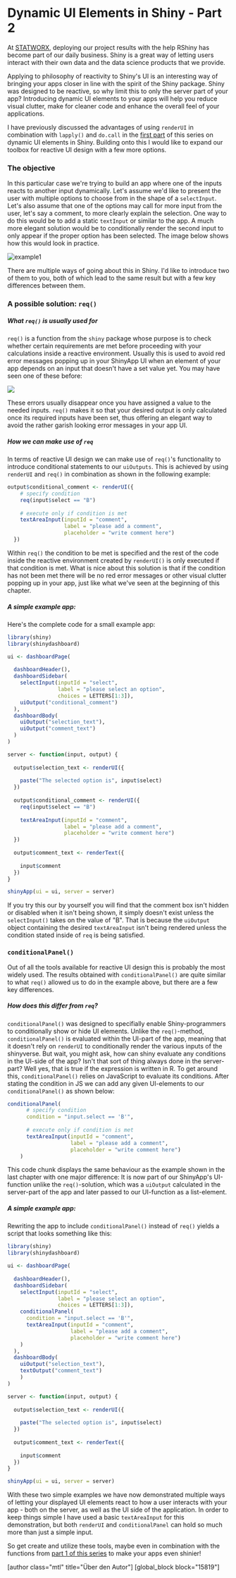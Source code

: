 # Dynamic UI Elements in Shiny - Part 2

At [STATWORX](http://www.statworx.com), deploying our project results with the help RShiny has become part of our daily business. Shiny is a great way of letting users interact with their own data and the data science products that we provide. 

Applying to philosophy of reactivity to Shiny's UI is an interesting way of bringing your apps closer in line with the spirit of the Shiny package. Shiny was designed to be reactive, so why limit this to only the server part of your app? Introducing dynamic UI elements to your apps will help you reduce visual clutter, make for cleaner code and enhance the overall feel of your applications. 

I have previously discussed the advantages of using `renderUI` in combination with `lapply()` and `do.call` in the [first part](https://www.statworx.com/at/blog/dynamic-ui-elements-in-shiny/) of this series on dynamic UI elements in Shiny. Building onto this I would like to expand our toolbox for reactive UI design with a few more options.

### The objective

In this particular case we're trying to build an app where one of the inputs reacts to another input dynamically. Let's assume we'd like to present the user with multiple options to choose from in the shape of a `selectInput`. Let's also assume that one of the options may call for more input from the user, let's say a comment, to more clearly explain the selection. One way to do this would be to add a static `textInput` or similar to the app. A much more elegant solution would be to conditionally render the second input to only appear if the proper option has been selected. The image below shows how this would look in practice.

![example1](/Users/oliverguggenbuehl/Intern/blog/dynamic-shinyUI-pt2/images/example1.png)

There are multiple ways of going about this in Shiny. I'd like to introduce two of them to you, both of which lead to the same result but with a few key differences between them. 

### A possible solution: `req()`

##### What `req()` is usually used for

`req()` is a function from the `shiny` package whose purpose is to check whether certain requirements are met before proceeding with your calculations inside a reactive environment. Usually this is used to avoid red error messages popping up in your ShinyApp UI when an element of your app depends on an input that doesn't have a set value yet. You may have seen one of these before:

![](/Users/oliverguggenbuehl/Intern/blog/dynamic-shinyUI-pt2/images/error.png)

These errors usually disappear once you have assigned a value to the needed inputs. `req()` makes it so that your desired output is only calculated once its required inputs have been set, thus offering an elegant way to avoid the rather garish looking error messages in your app UI. 

##### How we can make use of `req`

In terms of reactive UI design we can make use of `req()`'s functionality to introduce conditional statements to our `uiOutputs`. This is achieved by using `renderUI` and `req()` in combination as shown in the following example: 

```R
output$conditional_comment <- renderUI({
    # specify condition
    req(input$select == "B")
  
    # execute only if condition is met
    textAreaInput(inputId = "comment", 
                  label = "please add a comment", 
                  placeholder = "write comment here") 
  })
```

Within `req()` the condition to be met is specified and the rest of the code inside the reactive environment created by `renderUI()` is only executed if that condition is met. What is nice about this solution is that if the condition has not been met there will be no red error messages or other visual clutter popping up in your app, just like what we've seen at the beginning of this chapter.

##### A simple example app:

Here's the complete code for a small example app:

```R
library(shiny)
library(shinydashboard)

ui <- dashboardPage(
  
  dashboardHeader(),
  dashboardSidebar(
    selectInput(inputId = "select", 
                label = "please select an option", 
                choices = LETTERS[1:3]),
    uiOutput("conditional_comment")
  ),
  dashboardBody(
    uiOutput("selection_text"),
    uiOutput("comment_text")
  )
)

server <- function(input, output) {
  
  output$selection_text <- renderUI({
    
    paste("The selected option is", input$select)
  })
  
  output$conditional_comment <- renderUI({
    req(input$select == "B")
    
    textAreaInput(inputId = "comment", 
                  label = "please add a comment", 
                  placeholder = "write comment here")
  })
  
  output$comment_text <- renderText({
    
    input$comment
  })
}

shinyApp(ui = ui, server = server)
```

If you try this our by yourself you will find that the comment box isn't hidden or disabled when it isn't being shown, it simply doesn't exist unless the `selectInput()` takes on the value of "B". That is because the `uiOutput` object containing the desired `textAreaInput` isn't being rendered unless the condition stated inside of `req` is being satisfied.

### `conditionalPanel()`

Out of all the tools available for reactive UI design this is probably the most widely used. The results obtained with `conditionalPanel()` are quite similar to what `req()` allowed us to do in the example above, but there are a few key differences. 

##### How does this differ from `req`?

`conditionalPanel()` was designed to specifially enable Shiny-programmers to conditionally show or hide UI elements. Unlike the `req()`-method, `conditionalPanel()` is evaluated within the UI-part of the app, meaning that it doesn't rely on `renderUI` to conditionally render the various inputs of the shinyverse. But wait, you might ask, how can shiny evaluate any conditions in the UI-side of the app? Isn't that sort of thing always done in the server-part? Well yes, that is true if the expression is written in R. To get around this, `conditionalPanel()` relies on JavaScript to evaluate its conditions. After stating the condition in JS we can add any given UI-elements to our `conditionalPanel()` as shown below:

```R
conditionalPanel(
      # specify condition
      condition = "input.select == 'B'",
  
      # execute only if condition is met
      textAreaInput(inputId = "comment", 
                    label = "please add a comment", 
                    placeholder = "write comment here")
    )
```

This code chunk displays the same behaviour as the example shown in the last chapter with one major difference: It is now part of our ShinyApp's UI-function unlike the `req()`-solution, which was a `uiOutput` calculated in the server-part of the app and later passed to our UI-function as a list-element. 

##### A simple example app: 

Rewriting the app to include `conditionalPanel()` instead of `req()` yields a script that looks something like this:

```R
library(shiny)
library(shinydashboard)

ui <- dashboardPage(
  
  dashboardHeader(),
  dashboardSidebar(
    selectInput(inputId = "select", 
                label = "please select an option", 
                choices = LETTERS[1:3]),
    conditionalPanel(
      condition = "input.select == 'B'",
      textAreaInput(inputId = "comment", 
                    label = "please add a comment", 
                    placeholder = "write comment here")
    )
  ),
  dashboardBody(
    uiOutput("selection_text"),
    textOutput("comment_text")
    )
)

server <- function(input, output) {
  
  output$selection_text <- renderUI({
    
    paste("The selected option is", input$select)
  })
  
  output$comment_text <- renderText({
    
    input$comment
  })
}

shinyApp(ui = ui, server = server)
```

With these two simple examples we have now demonstrated multiple ways of letting your displayed UI elements react to how a user interacts with your app - both on the server, as well as the UI side of the application. In order to keep things simple I have used a basic `textAreaInput` for this demonstration, but both `renderUI` and `conditionalPanel` can hold so much more than just a simple input. 

So get create and utilize these tools, maybe even in combination with the functions from [part 1 of this series](https://www.statworx.com/at/blog/dynamic-ui-elements-in-shiny/) to make your apps even shinier!

[author class="mtl" title="Über den Autor"]
[global_block block="15819"]